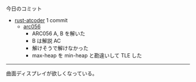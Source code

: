 今日のコミット

- [rust-atcoder](https://github.com/bouzuya/rust-atcoder) 1 commit
  - [arc056](https://github.com/bouzuya/rust-atcoder/commit/5973cc799ca0cef4e82f98692ee629232f7e99c6)
    - ARC056 A, B を解いた
    - B は解説 AC
    - 解けそうで解けなかった
    - max-heap を min-heap と勘違いして TLE した

---

曲面ディスプレイが欲しくなっている。
